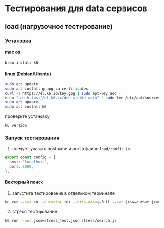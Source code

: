 # Тестирования для data сервисов

## load (нагрузочное тестирование)
### Установка
#### mac os
```bash
brew install k6
```

#### linux (Debian/Ubuntu)
```bash
sudo apt update
sudo apt install gnupg ca-certificates
curl -s https://dl.k6.io/key.gpg | sudo apt-key add -
echo "deb https://dl.k6.io/deb stable main" | sudo tee /etc/apt/sources.list.d/k6.list
sudo apt update
sudo apt install k6
```

проверьте установку
```bash
k6 version
```

### Запуск тестирования
1) следует указать hostname и port в файле `load/config.js`
```javascript
export const config = {
  host: 'localhost',
  port: 8080,
};
````

#### Векторный поиск
1) запустите тестирование в отдельном терминале
```bash
k6 run --vus 10 --duration 10s --http-debug=full --out json=output.json stress/search.js
```
2) стресс тестирование 
```bash
k6 run --out json=stress_test.json stress/search.js
 ```
